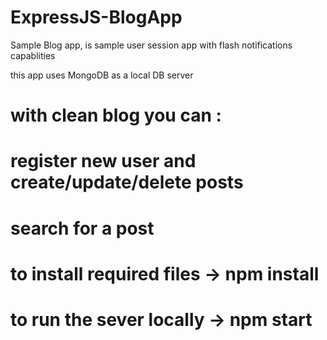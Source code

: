 # ExpressJS-BlogApp
Sample Blog app, is sample user session app with flash notifications capablities

this app uses  MongoDB as a local DB server

with clean blog you can :
=========================
# register new user and create/update/delete posts
# search for a post 

# to install required files -> npm install 


# to run the sever locally -> npm start




